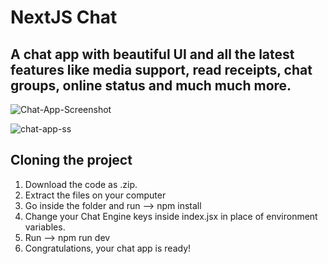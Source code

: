 # NextJS Chat

## A chat app with beautiful UI and all the latest features like media support, read receipts, chat groups, online status and much much more.

![Chat-App-Screenshot](https://user-images.githubusercontent.com/83442423/145550996-ecae3cb6-75ee-40a5-a32a-d31466e29f47.png)


![chat-app-ss](https://user-images.githubusercontent.com/83442423/145551037-2091f7bf-165c-4a1c-b65e-149dc6723ddc.png)


## Cloning the project

1. Download the code as .zip.
2. Extract the files on your computer
3. Go inside the folder and run --> npm install
4. Change your Chat Engine keys inside index.jsx in place of environment variables.
5. Run --> npm run dev
6. Congratulations, your chat app is ready!
